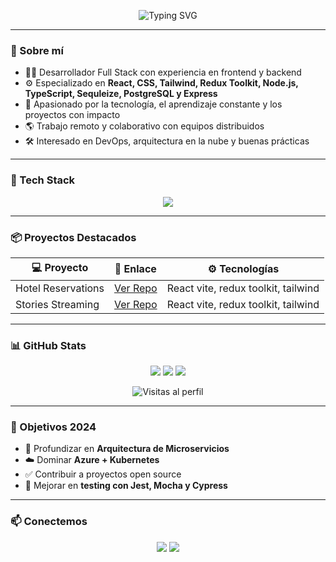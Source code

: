 <!-- BANNER CON TU NOMBRE -->
<p align="center">
  <img src="https://readme-typing-svg.herokuapp.com?font=Fira+Code&weight=500&size=25&duration=3000&pause=1000&center=true&vCenter=true&width=435&lines=Hola%2C+soy+Juan+Carlos;Full+Stack+Developer+%F0%9F%9A%80;" alt="Typing SVG" />
</p>

---

### 🧠 Sobre mí

- 👨‍💻 Desarrollador Full Stack con experiencia en frontend y backend
- ⚙️ Especializado en **React, CSS, Tailwind, Redux Toolkit, Node.js, TypeScript, Sequleize, PostgreSQL y Express**
- 🚀 Apasionado por la tecnología, el aprendizaje constante y los proyectos con impacto
- 🌎 Trabajo remoto y colaborativo con equipos distribuidos
- 🛠️ Interesado en DevOps, arquitectura en la nube y buenas prácticas

---

### 🧰 Tech Stack

<p align="center">
  <img src="https://skillicons.dev/icons?i=js,ts,react,nodejs,express,postgres,docker,git,github,linux,vite" />
</p>

---

### 📦 Proyectos Destacados

| 💻 Proyecto | 🔗 Enlace | ⚙️ Tecnologías |
|------------|----------|----------------|
| Hotel Reservations | [Ver Repo](https://github.com/JCCRUZCHACON/Booking-Front-Hotel) | React vite, redux toolkit, tailwind  |
| Stories Streaming | [Ver Repo](https://github.com/JCCRUZCHACON/STORIES-STREAMING-APP-FRONTEND) | React vite, redux toolkit, tailwind |

---

### 📊 GitHub Stats

<p align="center">
  <img src="https://github-readme-stats.vercel.app/api?username=JCCRUZCHACON&show_icons=true&theme=tokyonight&hide_title=true" />
  <img src="https://streak-stats.demolab.com/?user=JCCRUZCHACON&theme=tokyonight&hide_border=true" />
  <img src="https://github-readme-stats.vercel.app/api/top-langs/?username=JCCRUZCHACON&layout=compact&theme=tokyonight&hide_border=true" />
</p>

<p align="center">
  <img src="https://komarev.com/ghpvc/?username=JCCRUZCHACON&style=flat-square&color=blue" alt="Visitas al perfil" />
</p>

---

### 🎯 Objetivos 2024

- 🧠 Profundizar en **Arquitectura de Microservicios**
- ☁️ Dominar **Azure + Kubernetes**
- ✅ Contribuir a proyectos open source
- 🧪 Mejorar en **testing con Jest, Mocha y Cypress**

---

### 📫 Conectemos

<p align="center">
  <a href="https://www.linkedin.com/in/juan-carlos-c-508b2081/"><img src="https://img.shields.io/badge/LinkedIn-0077B5?style=for-the-badge&logo=linkedin&logoColor=white"/></a>
  <a href="https://github.com/JCCRUZCHACON"><img src="https://img.shields.io/badge/GitHub-100000?style=for-the-badge&logo=github&logoColor=white"/></a>
</p>

  


